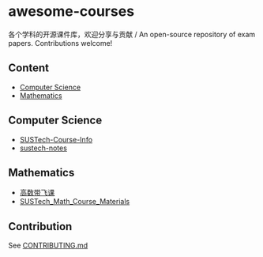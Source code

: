 # awesome-courses
各个学科的开源课件库，欢迎分享与贡献 / An open-source repository of exam papers. Contributions welcome!

## Content

- [Computer Science](#computer-science)
- [Mathematics](#mathematics)

## Computer Science

- [SUSTech-Course-Info](https://github.com/NYH-Dolphin/SUSTech-Course-Info)
- [sustech-notes](https://github.com/chanbengz/sustech-notes)

## Mathematics

- [高数带飞课](https://github.com/YupengSu/Calculus)
- [SUSTech_Math_Course_Materials](https://github.com/LunaQu4kez/SUSTech_Math_Course_Materials)

## Contribution

See [CONTRIBUTING.md](https://github.com/NikeTacoHub/awesome-courses/blob/main/CONTRIBUTING.md)
